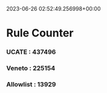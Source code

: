 2023-06-26 02:52:49.256998+00:00
# Rule Counter 
 ### UCATE : 437496

 ### Veneto : 225154

 ### Allowlist : 13929